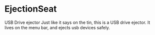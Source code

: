 # EjectionSeat
USB Drive ejector
Just like it says on the tin, this is a USB drive ejector. 
It lives on the menu bar, and ejects usb devices safely. 
